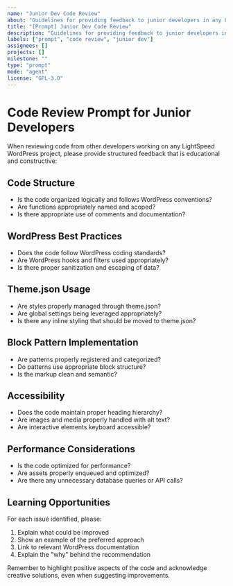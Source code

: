 ```yaml
---
name: "Junior Dev Code Review"
about: "Guidelines for providing feedback to junior developers in any LightSpeed WordPress project."
title: "[Prompt] Junior Dev Code Review"
description: "Guidelines for providing feedback to junior developers in any LightSpeed WordPress project."
labels: ["prompt", "code review", "junior dev"]
assignees: []
projects: []
milestone: ""
type: "prompt"
mode: "agent"
license: "GPL-3.0"
---
```

# Code Review Prompt for Junior Developers

When reviewing code from other developers working on any LightSpeed WordPress project, please provide structured feedback that is educational and constructive:

## Code Structure

- Is the code organized logically and follows WordPress conventions?
- Are functions appropriately named and scoped?
- Is there appropriate use of comments and documentation?

## WordPress Best Practices

- Does the code follow WordPress coding standards?
- Are WordPress hooks and filters used appropriately?
- Is there proper sanitization and escaping of data?

## Theme.json Usage

- Are styles properly managed through theme.json?
- Are global settings being leveraged appropriately?
- Is there any inline styling that should be moved to theme.json?

## Block Pattern Implementation

- Are patterns properly registered and categorized?
- Do patterns use appropriate block structure?
- Is the markup clean and semantic?

## Accessibility

- Does the code maintain proper heading hierarchy?
- Are images and media properly handled with alt text?
- Are interactive elements keyboard accessible?

## Performance Considerations

- Is the code optimized for performance?
- Are assets properly enqueued and optimized?
- Are there any unnecessary database queries or API calls?

## Learning Opportunities

For each issue identified, please:

1. Explain what could be improved
2. Show an example of the preferred approach
3. Link to relevant WordPress documentation
4. Explain the "why" behind the recommendation

Remember to highlight positive aspects of the code and acknowledge creative solutions, even when suggesting improvements.
